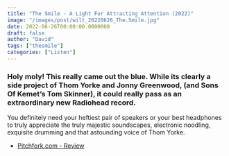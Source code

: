 ```yaml
---
title: "The Smile - A Light For Attracting Attention (2022)"
image: "/images/post/wilt_20220626_The.Smile.jpg"
date: 2022-06-26T00:00:00.0000000
draft: false
author: "David"
tags: ["thesmile"]
categories: ["Listen"]
---
```

### Holy moly! This really came out the blue. While its clearly a side project of Thom Yorke and Jonny Greenwood, (and Sons Of Kemet’s Tom Skinner), it could really pass as an extraordinary new Radiohead record. 

 You definitely need your heftiest pair of speakers or your best headphones to truly appreciate the truly majestic soundscapes, electronic noodling, exquisite drumming and that astounding voice of Thom Yorke.

-  [Pitchfork.com - Review](https://pitchfork.com/reviews/albums/the-smile-a-light-for-attracting-attention/)